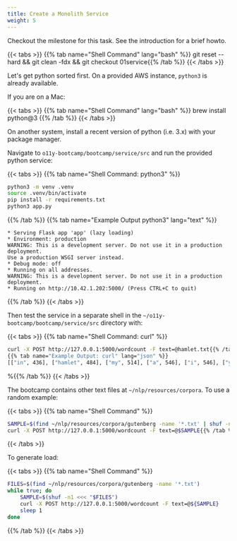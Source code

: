 ```yaml
---
title: Create a Monolith Service
weight: 5
---
```

Checkout the milestone for this task. See the introduction for a brief howto.

{{< tabs >}}
{{% tab name="Shell Command" lang="bash" %}}
git reset --hard && git clean -fdx && git checkout 01service{{% /tab %}}
{{< /tabs >}}

Let's get python sorted first. On a provided AWS instance, `python3` is already available.

If you are on a Mac:

{{< tabs >}}
{{% tab name="Shell Command" lang="bash" %}}
brew install python@3
{{% /tab %}}
{{< /tabs >}}

On another system, install a recent version of python (i.e. 3.x) with your package manager.

Navigate to `o11y-bootcamp/bootcamp/service/src` and run the provided python service:

{{< tabs >}}
{{% tab name="Shell Command: python3" %}}

``` bash
python3 -m venv .venv
source .venv/bin/activate
pip install -r requirements.txt
python3 app.py
```

{{% /tab %}}
{{% tab name="Example Output python3" lang="text" %}}

``` text
* Serving Flask app 'app' (lazy loading)
* Environment: production
WARNING: This is a development server. Do not use it in a production deployment.
Use a production WSGI server instead.
* Debug mode: off
* Running on all addresses.
WARNING: This is a development server. Do not use it in a production deployment.
* Running on http://10.42.1.202:5000/ (Press CTRL+C to quit)
```

{{% /tab %}}
{{< /tabs >}}

Then test the service in a separate shell in the `~/o11y-bootcamp/bootcamp/service/src` directory with:

{{< tabs >}}
{{% tab name="Shell Command: curl" %}}

``` bash
curl -X POST http://127.0.0.1:5000/wordcount -F text=@hamlet.txt{{% /tab %}}
{{% tab name="Example Output: curl" lang="json" %}}
[["in", 436], ["hamlet", 484], ["my", 514], ["a", 546], ["i", 546], ["you", 550], ["of", 671], ["to", 763], ["and", 969], ["the", 1143]]
```

%{{% /tab %}}
{{< /tabs >}}

The bootcamp contains other text files at `~/nlp/resources/corpora`. To use a random example:

{{< tabs >}}
{{% tab name="Shell Command" %}}

``` bash
SAMPLE=$(find ~/nlp/resources/corpora/gutenberg -name '*.txt' | shuf -n1)
curl -X POST http://127.0.0.1:5000/wordcount -F text=@$SAMPLE{{% /tab %}}
```

{{< /tabs >}}

To generate load:

{{< tabs >}}
{{% tab name="Shell Command" %}}

``` bash
FILES=$(find ~/nlp/resources/corpora/gutenberg -name '*.txt')
while true; do
    SAMPLE=$(shuf -n1 <<< "$FILES")
    curl -X POST http://127.0.0.1:5000/wordcount -F text=@${SAMPLE}
    sleep 1
done
```

{{% /tab %}}
{{< /tabs >}}
